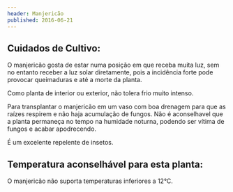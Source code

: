 ```yaml
---
header: Manjericão 
published: 2016-06-21
---
```



## Cuidados de Cultivo:

O manjericão gosta de estar numa posição em que receba muita luz, sem no entanto receber a luz solar diretamente, pois a incidência forte pode provocar queimaduras e até a morte da planta.
 
 Como planta de interior ou exterior, não tolera frio muito intenso.

 Para transplantar o manjericão em um vaso com boa drenagem para que as raízes respirem e não haja acumulação de fungos.
 Não é aconselhavel que a planta permaneça no tempo na humidade noturna, podendo ser vítima de fungos e acabar apodrecendo.

 É um excelente repelente de insetos.  

## Temperatura aconselhável para esta planta:

 O manjericão não suporta temperaturas inferiores a 12°C.
